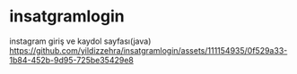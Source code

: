 # insatgramlogin
instagram giriş ve kaydol sayfası(java)
https://github.com/yildizzehra/insatgramlogin/assets/111154935/0f529a33-1b84-452b-9d95-725be35429e8
